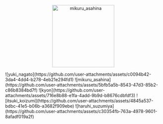<p align="center">
  <img src="https://github.com/user-attachments/assets/5bfb5a5b-8543-47d3-85b2-c86b8384bd7f" width="200" title="mikuru_asahina">
</p>
![yuki_nagato](https://github.com/user-attachments/assets/c0094b42-3da4-4dd4-b278-4eb21e294fd1)
![mikuru_asahina](https://github.com/user-attachments/assets/5bfb5a5b-8543-47d3-85b2-c86b8384bd7f)
![kyon](https://github.com/user-attachments/assets/716e8b88-e1fa-4add-9b9d-b8676cdbfdf3)
![itsuki_koizumi](https://github.com/user-attachments/assets/4845a537-bdbc-41e5-b06b-a3682f909ebe)
![haruhi_suzumiya](https://github.com/user-attachments/assets/c30354fb-763a-4978-9601-8afadf019a2f)
